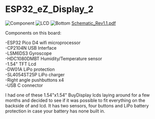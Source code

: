 
# ESP32_eZ_Display_2

![Component](https://user-images.githubusercontent.com/4991664/129900316-d339da0b-5699-47b9-baea-ba24c7e80170.jpg)
![LCD](https://user-images.githubusercontent.com/4991664/129900437-d25dc76e-7051-49d8-bf6a-be9964bc3607.jpg)
![Bottom](https://user-images.githubusercontent.com/4991664/129900583-ee2bcb7e-24d9-4909-a20a-6e23c25b1769.png)
[Schematic_Rev1.1.pdf](https://github.com/mike-rankin/ESP32_eZ_Display_2/files/7007269/Schematic_Rev1.1.pdf)


Components on this board:  

-ESP32 Pico D4 wifi microprocessor  
-CP2104N USB Interface  
-LSM6DS3 Gyroscope  
-HDC1080DMBT Humidity/Temperature sensor  
-1.54" TFT Lcd  
-DW01A LiPo protection  
-SL4054ST25P LiPo charger  
-Right angle pushbuttons x4  
-USB C connector 

I had one of these 1.54"x1.54" BuyDisplay lcds laying around for a few months and decided to see if it was possible to fit everything on the backside of and lcd. It has two sensors, four buttons and LiPo battery protection in case your battery has none built in.



